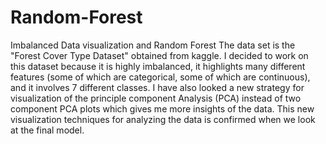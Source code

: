 # Random-Forest
Imbalanced Data visualization and Random Forest
The data set is the "Forest Cover Type Dataset" obtained from kaggle. I decided to work on this dataset because it is highly imbalanced, it highlights many different features (some of which are categorical, some of which are continuous), and it involves 7 different classes.
I have also looked a new strategy for visualization of the principle component Analysis (PCA) instead of two component PCA plots which gives me more insights of the data. This new visualization techniques
for analyzing the data is confirmed when we look at the final model.
